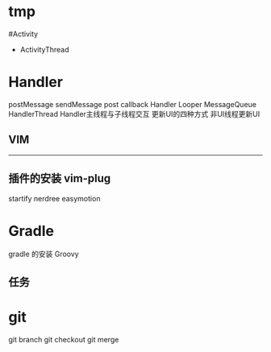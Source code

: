 # tmp

#Activity
- ActivityThread
# Handler
postMessage
sendMessage
post
callback
Handler
Looper
MessageQueue
HandlerThread
Handler主线程与子线程交互
更新UI的四种方式
非UI线程更新UI
## VIM
---
插件的安装
vim-plug
---
startify
nerdree
easymotion
# Gradle
gradle 的安装
Groovy
## 任务

# git
git branch
git checkout
git merge


